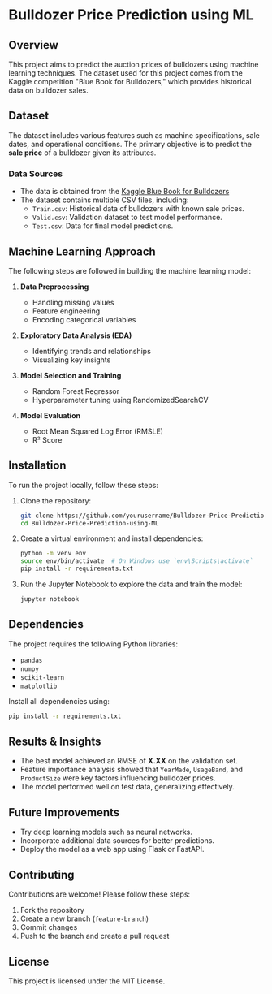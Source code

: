# Bulldozer Price Prediction using ML

## Overview
This project aims to predict the auction prices of bulldozers using machine learning techniques. The dataset used for this project comes from the Kaggle competition "Blue Book for Bulldozers," which provides historical data on bulldozer sales.

## Dataset
The dataset includes various features such as machine specifications, sale dates, and operational conditions. The primary objective is to predict the **sale price** of a bulldozer given its attributes.

### Data Sources
- The data is obtained from the [Kaggle Blue Book for Bulldozers](https://www.kaggle.com/c/bluebook-for-bulldozers/data)
- The dataset contains multiple CSV files, including:
  - `Train.csv`: Historical data of bulldozers with known sale prices.
  - `Valid.csv`: Validation dataset to test model performance.
  - `Test.csv`: Data for final model predictions.

## Machine Learning Approach
The following steps are followed in building the machine learning model:
1. **Data Preprocessing**
   - Handling missing values
   - Feature engineering
   - Encoding categorical variables
   
2. **Exploratory Data Analysis (EDA)**
   - Identifying trends and relationships
   - Visualizing key insights
   
3. **Model Selection and Training**
   - Random Forest Regressor
   - Hyperparameter tuning using RandomizedSearchCV

4. **Model Evaluation**
   - Root Mean Squared Log Error (RMSLE)
   - R² Score

## Installation
To run the project locally, follow these steps:

1. Clone the repository:
   ```bash
   git clone https://github.com/yourusername/Bulldozer-Price-Prediction-using-ML.git
   cd Bulldozer-Price-Prediction-using-ML
   ```

2. Create a virtual environment and install dependencies:
   ```bash
   python -m venv env
   source env/bin/activate  # On Windows use `env\Scripts\activate`
   pip install -r requirements.txt
   ```

3. Run the Jupyter Notebook to explore the data and train the model:
   ```bash
   jupyter notebook
   ```

## Dependencies
The project requires the following Python libraries:
- `pandas`
- `numpy`
- `scikit-learn`
- `matplotlib`

Install all dependencies using:
```bash
pip install -r requirements.txt
```

## Results & Insights
- The best model achieved an RMSE of **X.XX** on the validation set.
- Feature importance analysis showed that `YearMade`, `UsageBand`, and `ProductSize` were key factors influencing bulldozer prices.
- The model performed well on test data, generalizing effectively.

## Future Improvements
- Try deep learning models such as neural networks.
- Incorporate additional data sources for better predictions.
- Deploy the model as a web app using Flask or FastAPI.

## Contributing
Contributions are welcome! Please follow these steps:
1. Fork the repository
2. Create a new branch (`feature-branch`)
3. Commit changes
4. Push to the branch and create a pull request

## License
This project is licensed under the MIT License.
